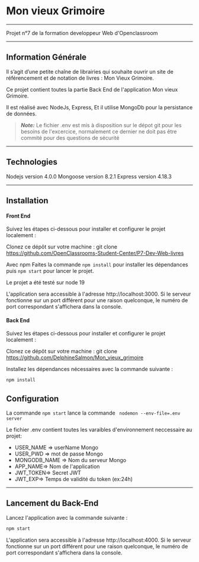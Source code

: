 # Mon vieux Grimoire

---

Projet n°7 de la formation developpeur Web d'Openclassroom

---

## Information Générale

Il s’agit d’une petite chaîne de librairies qui souhaite ouvrir un site de référencement et de notation de livres : Mon Vieux Grimoire.

Ce projet contient toutes la partie Back End de l'application Mon vieux Grimoire.

Il est réalisé avec NodeJs, Express, Et il utilise MongoDb pour la persistance de données.

> **_Note:_** Le fichier .env est mis à disposition sur le dépot git pour les besoins de l'excercice, normalement ce dernier ne doit pas être commité pour des questions de sécurité

---

## Technologies

Nodejs version 4.0.0
Mongoose version 8.2.1
Express version 4.18.3

---

## Installation

#### Front End

Suivez les étapes ci-dessous pour installer et configurer le projet localement :

Clonez ce dépôt sur votre machine :
git clone https://github.com/OpenClassrooms-Student-Center/P7-Dev-Web-livres

Avec npm
Faites la commande `npm install` pour installer les dépendances puis `npm start` pour lancer le projet.

Le projet a été testé sur node 19

L'application sera accessible à l'adresse http://localhost:3000. Si le serveur fonctionne sur un port différent pour une raison quelconque, le numéro de port correspondant s'affichera dans la console.

#### Back End

Suivez les étapes ci-dessous pour installer et configurer le projet localement :

Clonez ce dépôt sur votre machine :
git clone https://github.com/DelphineSalmon/Mon_vieux_grimoire

Installez les dépendances nécessaires avec la commande suivante :

```bash
npm install
```

## Configuration

La commande `npm start` lance la commande ` nodemon --env-file=.env server`

Le fichier .env contient toutes les varaibles d'environnement neccessaire au projet:

-   USER_NAME => userName Mongo
-   USER_PWD => mot de passe Mongo
-   MONGODB_NAME => Nom du serveur Mongo
-   APP_NAME=> Nom de l'application
-   JWT_TOKEN=> Secret JWT
-   JWT_EXP=> Temps de validité du token (ex:24h)

---

## Lancement du Back-End

Lancez l'application avec la commande suivante :

```bash
npm start
```

L'application sera accessible à l'adresse http://localhost:4000. Si le serveur fonctionne sur un port différent pour une raison quelconque, le numéro de port correspondant s'affichera dans la console.
